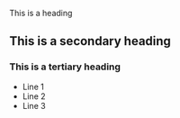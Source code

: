 This is a heading

## This is a secondary heading

### This is a tertiary heading

* Line 1
* Line 2
* Line 3

